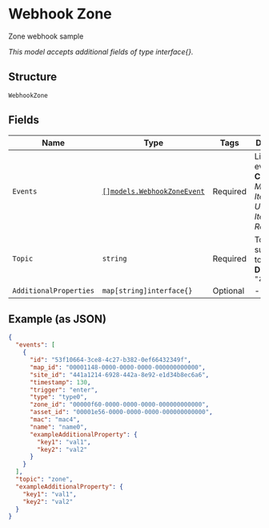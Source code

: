 
# Webhook Zone

Zone webhook sample

*This model accepts additional fields of type interface{}.*

## Structure

`WebhookZone`

## Fields

| Name | Type | Tags | Description |
|  --- | --- | --- | --- |
| `Events` | [`[]models.WebhookZoneEvent`](../../doc/models/webhook-zone-event.md) | Required | List of events<br>**Constraints**: *Minimum Items*: `1`, *Unique Items Required* |
| `Topic` | `string` | Required | Topic subscribed to<br>**Default**: `"zone"` |
| `AdditionalProperties` | `map[string]interface{}` | Optional | - |

## Example (as JSON)

```json
{
  "events": [
    {
      "id": "53f10664-3ce8-4c27-b382-0ef66432349f",
      "map_id": "00001148-0000-0000-0000-000000000000",
      "site_id": "441a1214-6928-442a-8e92-e1d34b8ec6a6",
      "timestamp": 130,
      "trigger": "enter",
      "type": "type0",
      "zone_id": "00000f60-0000-0000-0000-000000000000",
      "asset_id": "00001e56-0000-0000-0000-000000000000",
      "mac": "mac4",
      "name": "name0",
      "exampleAdditionalProperty": {
        "key1": "val1",
        "key2": "val2"
      }
    }
  ],
  "topic": "zone",
  "exampleAdditionalProperty": {
    "key1": "val1",
    "key2": "val2"
  }
}
```

